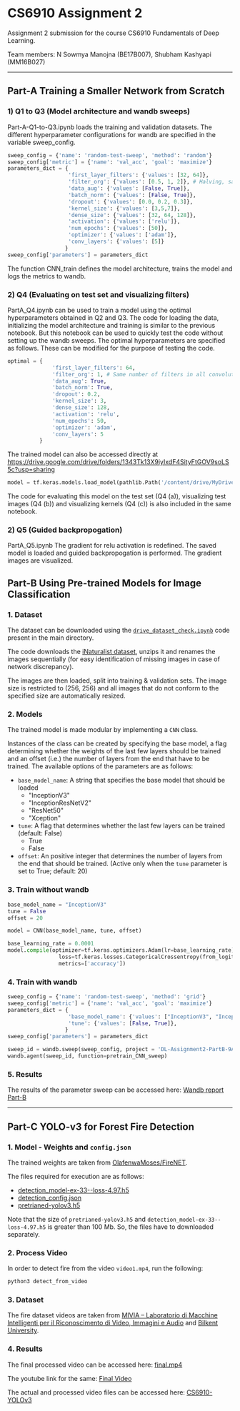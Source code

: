 # CS6910 Assignment 2
Assignment 2 submission for the course CS6910 Fundamentals of Deep Learning.  

Team members: N Sowmya Manojna (BE17B007), Shubham Kashyapi (MM16B027)

---
## Part-A Training a Smaller Network from Scratch
### 1) Q1 to Q3 (Model architecture and wandb sweeps)
Part-A-Q1-to-Q3.ipynb loads the training and validation datasets. The different hyperparameter configurations for wandb are specified in the variable sweep_config. 
```python
sweep_config = {'name': 'random-test-sweep', 'method': 'random'}
sweep_config['metric'] = {'name': 'val_acc', 'goal': 'maximize'}
parameters_dict = {
                   'first_layer_filters': {'values': [32, 64]},
                   'filter_org': {'values': [0.5, 1, 2]}, # Halving, same, doubling in subsequent layers
                   'data_aug': {'values': [False, True]},
                   'batch_norm': {'values': [False, True]}, 
                   'dropout': {'values': [0.0, 0.2, 0.3]},
                   'kernel_size': {'values': [3,5,7]},
                   'dense_size': {'values': [32, 64, 128]},
                   'activation': {'values': ['relu']},
                   'num_epochs': {'values': [50]}, 
                   'optimizer': {'values': ['adam']},
                   'conv_layers': {'values': [5]}
                  }
sweep_config['parameters'] = parameters_dict
```
The function CNN_train defines the model architecture, trains the model and logs the metrics to wandb.

### 2) Q4 (Evaluating on test set and visualizing filters)
PartA_Q4.ipynb can be used to train a model using the optimal hyperparameters obtained in Q2 and Q3. The code for loading the data, initializing the model architecture and training is similar to the previous notebook. But this notebook can be used to quickly test the code without setting up the wandb sweeps. The optimal hyperparameters are specified as follows. These can be modified for the purpose of testing the code.
```python
optimal = {
              'first_layer_filters': 64,
              'filter_org': 1, # Same number of filters in all convolution layers
              'data_aug': True,
              'batch_norm': True, 
              'dropout': 0.2,
              'kernel_size': 3,
              'dense_size': 128,
              'activation': 'relu',
              'num_epochs': 50, 
              'optimizer': 'adam',
              'conv_layers': 5
          }
```
The trained model can also be accessed directly at https://drive.google.com/drive/folders/1343Tk13X9iyIxdF4SityFtGOV9soLS5c?usp=sharing
```python
model = tf.keras.models.load_model(pathlib.Path('/content/drive/MyDrive/DL_Assignment2_PartA_Model'))
```
The code for evaluating this model on the test set (Q4 (a)), visualizing test images (Q4 (b)) and visualizing kernels (Q4 (c)) is also included in the same notebook.

### 2) Q5 (Guided backpropogation)
PartA_Q5.ipynb
The gradient for relu activation is redefined. The saved model is loaded and guided backpropogation is performed. The gradient images are visualized. 


## Part-B Using Pre-trained Models for Image Classification
### 1. Dataset
The dataset can be downloaded using the [`drive_dataset_check.ipynb`](https://github.com/sowmyamanojna/CS6910-Deep-Learning-Assignment-2/blob/main/drive_dataset_check.ipynb) code present in the main directory.

The code downloads the [iNaturalist dataset](https://github.com/sowmyamanojna/CS6910-Deep-Learning-Assignment-2/blob/main/drive_dataset_check.ipynb), unzips it and renames the images sequentially (for easy identification of missing images in case of network discrepancy).

The images are then loaded, split into training & validation sets. The image size is restricted to (256, 256) and all images that do not conform to the  specified size are automatically resized.

### 2. Models
The trained model is made modular by implementing a `CNN` class.  

Instances of the class can be created by specifying the base model, a flag determining whether the weights of the last few layers should be trained and an offset (i.e.) the number of layers from the end that have to be trained. The available options of the parameters are as follows:

- `base_model_name`: A string that specifies the base model that should be loaded
    + "InceptionV3"
    + "InceptionResNetV2"
    + "ResNet50"
    + "Xception"
- `tune`: A flag that determines whether the last few layers can be trained (default: False)
    + True
    + False
- `offset`: An positive integer that determines the number of layers from the end that should be trained. (Active only when the `tune` parameter is set to True; default: 20)

### 3. Train without wandb
```python
base_model_name = "InceptionV3"
tune = False
offset = 20

model = CNN(base_model_name, tune, offset)

base_learning_rate = 0.0001
model.compile(optimizer=tf.keras.optimizers.Adam(lr=base_learning_rate),
                loss=tf.keras.losses.CategoricalCrossentropy(from_logits=True),
                metrics=['accuracy'])
```

### 4. Train with wandb
```python
sweep_config = {'name': 'random-test-sweep', 'method': 'grid'}
sweep_config['metric'] = {'name': 'val_acc', 'goal': 'maximize'}
parameters_dict = {
                   'base_model_name': {'values': ["InceptionV3", "InceptionResNetV2", "ResNet50", "Xception"]},
                   'tune': {'values': [False, True]},
                  }
sweep_config['parameters'] = parameters_dict

sweep_id = wandb.sweep(sweep_config, project = 'DL-Assignment2-PartB-9April')
wandb.agent(sweep_id, function=pretrain_CNN_sweep)
```

### 5. Results
The results of the parameter sweep can be accessed here: [Wandb report Part-B](https://wandb.ai/cs6910-team/assignment-2/reports/CS6910-Assignment-2--Vmlldzo1NzQ1MTc#part-b-:-fine-tuning-a-pre-trained-model)

---
## Part-C YOLO-v3 for Forest Fire Detection
### 1. Model - Weights and `config.json`
The trained weights are taken from [OlafenwaMoses/FireNET](https://github.com/OlafenwaMoses/FireNET/).

The files required for execution are as follows:

- [detection_model-ex-33--loss-4.97.h5](https://github.com/OlafenwaMoses/FireNET/releases/download/v1.0/detection_model-ex-33--loss-4.97.h5)
- [detection_config.json](https://github.com/OlafenwaMoses/FireNET/releases/download/v1.0/detection_config.json)
- [pretrianed-yolov3.h5](https://github.com/OlafenwaMoses/ImageAI/releases/download/essential-v4/pretrained-yolov3.h5)

Note that the size of `pretrianed-yolov3.h5` and `detection_model-ex-33--loss-4.97.h5` is greater than 100 Mb. So, the files have to downloaded separately.

### 2. Process Video
In order to detect fire from the video `video1.mp4`, run the following:
```python
python3 detect_from_video
```


### 3. Dataset
The fire dataset videos are taken from [MIVIA – Laboratorio di Macchine Intelligenti per il Riconoscimento di Video, Immagini e Audio](https://mivia.unisa.it/datasets/video-analysis-datasets/fire-detection-dataset/) and [Bilkent University](http://signal.ee.bilkent.edu.tr/VisiFire/).  


### 4. Results
The final processed video can be accessed here: [final.mp4](https://github.com/sowmyamanojna/CS6910-Deep-Learning-Assignment-2/blob/main/Part-C/final.mp4)

The youtube link for the same: [Final Video](https://www.youtube.com/watch?v=W7NxfqgGzAE)

The actual and processed video files can be accessed here: [CS6910-YOLOv3](https://drive.google.com/drive/folders/1PP5FhP5_MpRucv7xq-RVAYLalWfyJNH1?usp=sharing)
